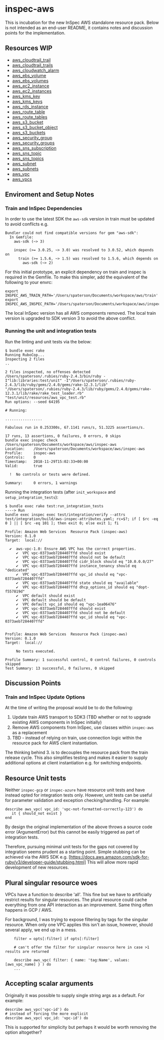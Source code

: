 # inspec-aws 

This is incubation for the new InSpec AWS standalone resource pack.  Below is not intended as an end-user README, it contains notes and discussion points for the implementation. 

## Resources WIP

- [aws_cloudtrail_trail](docs/resources/aws_cloudtrail_trail.md)
- [aws_cloudtrail_trails](docs/resources/aws_cloudtrail_trails.md)
- [aws_cloudwatch_alarm](docs/resources/aws_cloudwatch_alarm.md)
- [aws_ebs_volume](docs/resources/aws_ebs_volume.md)
- [aws_ebs_volumes](docs/resources/aws_ebs_volumes.md)
- [aws_ec2_instance](docs/resources/aws_ec2_instance.md)
- [aws_ec2_instances](docs/resources/aws_ec2_instances.md)
- [aws_kms_key](docs/resources/aws_kms_key.md)
- [aws_kms_keys](docs/resources/aws_kms_keys.md)
- [aws_rds_instance](docs/resources/aws_rds_instance.md)
- [aws_route_table](docs/resources/aws_route_table.md)
- [aws_route_tables](docs/resources/aws_route_tables.md)
- [aws_s3_bucket](docs/resources/aws_s3_bucket.md)
- [aws_s3_bucket_object](docs/resources/aws_s3_bucket_object.md)
- [aws_s3_buckets](docs/resources/aws_s3_buckets.md)
- [aws_security_group](docs/resources/aws_security_group.md)
- [aws_security_groups](docs/resources/aws_security_groups.md)
- [aws_sns_subscription](docs/resources/aws_sns_subscription.md)
- [aws_sns_topic](docs/resources/aws_sns_topic.md)
- [aws_sns_topics](docs/resources/aws_sns_topics.md)
- [aws_subnet](docs/resources/aws_subnet.md)
- [aws_subnets](docs/resources/aws_subnets.md)
- [aws_vpc](docs/resources/aws_vpc.md)
- [aws_vpcs](docs/resources/aws_vpcs.md)

## Enviroment and Setup Notes

### Train and InSpec Dependencies

In order to use the latest SDK the `aws-sdk` version in train must be updated to avoid conflicts e.g.

```
Bundler could not find compatible versions for gem "aws-sdk":
  In Gemfile:
    aws-sdk (~> 3)

    inspec (>= 3.0.25, ~> 3.0) was resolved to 3.0.52, which depends on
      train (>= 1.5.6, ~> 1.5) was resolved to 1.5.6, which depends on
        aws-sdk (~> 2)
```

For this initial prototype, an explicit dependency on train and inspec is required in the Gemfile.  To make this simpler, add the equivalent of the following to your envrc:

```
export INSPEC_AWS_TRAIN_PATH='/Users/spaterson/Documents/workspace/aws/train'
export INSPEC_AWS_INSPEC_PATH='/Users/spaterson/Documents/workspace/aws/inspec
```

The local InSpec version has all AWS components removed.  The local train version is upgraded to SDK version 3 to avoid the above conflict.  

### Running the unit and integration tests

Run the linting and unit tests via the below:
```
$ bundle exec rake
Running RuboCop...
Inspecting 2 files
..

2 files inspected, no offenses detected
/Users/spaterson/.rubies/ruby-2.4.3/bin/ruby -I"lib:libraries:test/unit" -I"/Users/spaterson/.rubies/ruby-2.4.3/lib/ruby/gems/2.4.0/gems/rake-12.3.1/lib" "/Users/spaterson/.rubies/ruby-2.4.3/lib/ruby/gems/2.4.0/gems/rake-12.3.1/lib/rake/rake_test_loader.rb" "test/unit/resources/aws_vpc_test.rb"
Run options: --seed 64195

# Running:

.................

Fabulous run in 0.253300s, 67.1141 runs/s, 51.3225 assertions/s.

17 runs, 13 assertions, 0 failures, 0 errors, 0 skips
bundle exec inspec check /Users/spaterson/Documents/workspace/aws/inspec-aws
Location:    /Users/spaterson/Documents/workspace/aws/inspec-aws
Profile:     inspec-aws
Controls:    0
Timestamp:   2018-11-29T15:02:33+00:00
Valid:       true

  !  No controls or tests were defined.

Summary:     0 errors, 1 warnings
```

Running the integration tests (after `init_workspace` and `setup_integration_tests`):
```
$ bundle exec rake test:run_integration_tests
----> Run
bundle exec inspec exec test/integration/verify --attrs test/integration/build/aws-inspec-attributes.yaml; rc=$?; if [ $rc -eq 0 ] || [ $rc -eq 101 ]; then exit 0; else exit 1; fi

Profile: Amazon Web Services  Resource Pack (inspec-aws)
Version: 0.1.0
Target:  local://

  ✔  aws-vpc-1.0: Ensure AWS VPC has the correct properties.
     ✔  VPC vpc-0373aeb7284407ffd should exist
     ✔  VPC vpc-0373aeb7284407ffd should not be default
     ✔  VPC vpc-0373aeb7284407ffd cidr_block should eq "10.0.0.0/27"
     ✔  VPC vpc-0373aeb7284407ffd instance_tenancy should eq "dedicated"
     ✔  VPC vpc-0373aeb7284407ffd vpc_id should eq "vpc-0373aeb7284407ffd"
     ✔  VPC vpc-0373aeb7284407ffd state should eq "available"
     ✔  VPC vpc-0373aeb7284407ffd dhcp_options_id should eq "dopt-f557819d"
     ✔  VPC default should exist
     ✔  VPC default should be default
     ✔  VPC default vpc_id should eq "vpc-1ea06476"
     ✔  VPC vpc-0373aeb7284407ffd should exist
     ✔  VPC vpc-0373aeb7284407ffd should not be default
     ✔  VPC vpc-0373aeb7284407ffd vpc_id should eq "vpc-0373aeb7284407ffd"


Profile: Amazon Web Services  Resource Pack (inspec-aws)
Version: 0.1.0
Target:  local://

     No tests executed.

Profile Summary: 1 successful control, 0 control failures, 0 controls skipped
Test Summary: 13 successful, 0 failures, 0 skipped
```

## Discussion Points

### Train and InSpec Update Options

At the time of writing the proposal would be to do the following:
1. Update train AWS transport to SDK3 (TBD whether or not to upgrade existing AWS components in InSpec initially)
2. Remove AWS components from InSpec, use classes within `inspec-aws` as a replacement
3. TBD - instead of relying on train, use connection logic within the resource pack for AWS client instantiation.

The thinking behind 3. is to decouples the resource pack from the train release cycle.  This also simplifies testing and makes it easier to supply additional options at client instantiation e.g. for switching endpoints.

## Resource Unit tests

Neither `inspec-gcp` or `inspec-azure` have resource unit tests and have instead opted for integration tests only.  However, unit tests can be useful for parameter validation and exception checking/handling.  For example:

```
describe aws_vpc( vpc_id: 'vpc-not-formatted-correctly-123') do
   it { should_not exist }
end
```

By design the original implementation of the above throws a source code error (ArgumentError) but this cannot be easily triggered as part of integration tests. 

Therefore, pursuing minimal unit tests for the gaps not covered by integration seems prudent as a starting point.  Simple stubbing can be achieved via the AWS SDK e.g.
[https://docs.aws.amazon.com/sdk-for-ruby/v3/developer-guide/stubbing.html]
This will allow more rapid development of new resources.

##  Plural singular resource woes 

VPCs have a function to describe 'all'.  This fine but we have to artificially restrict results for singular resources.  The plural resource could cache everything from one API interaction as an improvement.  Same thing often happens in GCP / AWS.

For background, I was trying to expose filtering by tags for the singular resource.  When only one VPC applies this isn't an issue, however, should several apply, we end up in a mess.
```
    filter = opts[:filter] if opts[:filter]
    
    # can't offer the filter for singular resource here in case >1 results are returned
    
    describe aws_vpc( filter: { name: 'tag:Name', values: [aws_vpc_name] } ) do
    ...
```

## Accepting scalar arguments

Originally it was possible to supply single string args as a default.  For example:

```
describe aws_vpc('vpc-id') do
# instead of forcing the more explicit
describe aws_vpc( vpc_id: 'vpc-id') do
```

This is supported for simplicity but perhaps it would be worth removing the option altogether? 
